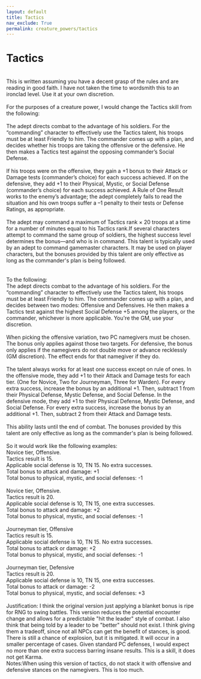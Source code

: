 ```yaml
---
layout: default
title: Tactics
nav_exclude: True
permalink: creature_powers/tactics
---
```

# Tactics


<br>
This is written assuming you have a decent grasp of the rules and are reading in good faith. I have not taken the time to wordsmith this to an ironclad level. Use it at your own discretion.
<br>
<br>
For the purposes of a creature power, I would change the Tactics skill from the following:
<br>
<br>
The adept directs combat to the advantage of his soldiers. For the “commanding” character to effectively use the Tactics talent, his troops must be at least Friendly to him. The commander comes up with a plan, and decides whether his troops are taking the offensive or the defensive. He then makes a Tactics test against the opposing commander’s Social Defense.
<br>
<br>
If his troops were on the offensive, they gain a +1 bonus to their Attack or Damage tests (commander’s choice) for each success achieved. If on the defensive, they add +1 to their Physical, Mystic, or Social Defense (commander’s choice) for each success achieved. A Rule of One Result works to the enemy’s advantage; the adept completely fails to read the situation and his own troops suffer a –1 penalty to their tests or Defense Ratings, as appropriate.
<br>
<br>
The adept may command a maximum of Tactics rank × 20 troops at a time for a number of minutes equal to his Tactics rank.If several characters attempt to command the same group of soldiers, the highest success level determines the bonus—and who is in command. This talent is typically used by an adept to command gamemaster characters. It may be used on player characters, but the bonuses provided by this talent are only effective as long as the commander's plan is being followed.
<br>
<br>
<br>
To the following:
<br>
The adept directs combat to the advantage of his soldiers. For the “commanding” character to effectively use the Tactics talent, his troops must be at least Friendly to him. The commander comes up with a plan, and decides between two modes: Offensive and Defensives. He then makes a Tactics test against the highest Social Defense +5 among the players, or the commander, whichever is more applicable. You're the GM, use your discretion.
<br>
<br>
When picking the offensive variation, two PC namegivers must be chosen. The bonus only applies against those two targets. For defensive, the bonus only applies if the namegivers do not double move or advance recklessly (GM discretion). The effect ends for that namegiver if they do.
<br>
<br>
The talent always works for at least one success except on rule of ones. In the offensive mode, they add +1 to their Attack and Damage tests for each tier. (One for Novice, Two for Journeyman, Three for Warden). For every extra success, increase the bonus by an additional +1. Then, subtract 1 from their Physical Defense, Mystic Defense, and Social Defense. In the defensive mode, they add +1 to their Physical Defense, Mystic Defense, and Social Defense. For every extra success, increase the bonus by an additional +1. Then, subtract 2 from their Attack and Damage tests.
<br>
<br>
This ability lasts until the end of combat. The bonuses provided by this talent are only effective as long as the commander's plan is being followed.
<br>
<br>
So it would work like the following examples:
<br>
Novice tier, Offensive.
<br>
Tactics result is 15.
<br>
Applicable social defense is 10, TN 15. No extra successes.
<br>
Total bonus to attack and damage: +1
<br>
Total bonus to physical, mystic, and social defenses: -1
<br>
<br>
Novice tier, Offensive.
<br>
Tactics result is 20.
<br>
Applicable social defense is 10, TN 15, one extra successes.
<br>
Total bonus to attack and damage: +2
<br>
Total bonus to physical, mystic, and social defenses: -1
<br>
<br>
Journeyman tier, Offensive
<br>
Tactics result is 15.
<br>
Applicable social defense is 10, TN 15. No extra successes.
<br>
Total bonus to attack or damage: +2
<br>
Total bonus to physical, mystic, and social defenses: -1
<br>
<br>
Journeyman tier, Defensive
<br>
Tactics result is 20.
<br>
Applicable social defense is 10, TN 15, one extra successes.
<br>
Total bonus to attack or damage: -2
<br>
Total bonus to physical, mystic, and social defenses: +3
<br>
<br>
Justification: I think the original version just applying a blanket bonus is ripe for RNG to swing battles. This version reduces the potential encounter change and allows for a predictable "hit the leader" style of combat. I also think that being told by a leader to be "better" should not exist. I think giving them a tradeoff, since not all NPCs can get the benefit of stances, is good. There is still a chance of explosion, but it is mitigated. It will occur in a smaller percentage of cases. Given standard PC defenses, I would expect no more than one extra success barring insane results. This is a skill, it does not get Karma.
<br>
Notes:When using this version of tactics, do not stack it with offensive and defensive stances on the namegivers. This is too much.